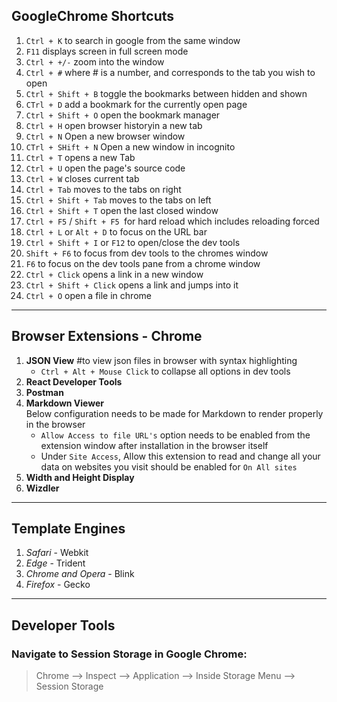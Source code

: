 ## GoogleChrome Shortcuts
1. `Ctrl + K` to search in google from the same window
1. `F11` displays screen in full screen mode
2. `Ctrl + +/-` zoom into the window
3. `Ctrl + #` where # is a number, and corresponds to the tab you wish to open
4. `Ctrl + Shift + B` toggle the bookmarks between hidden and shown
5. `CTrl + D` add a bookmark for the currently open page
6. `Ctrl + Shift + O` open the bookmark manager
7. `Ctrl + H` open browser historyin a new tab
8. `Ctrl + N` Open a new browser window
8. `CTrl + SHift + N` Open a new window in incognito
9. `Ctrl + T` opens a new Tab
10. `Ctrl + U` open the page's source code
11. `Ctrl + W` closes current tab
12. `Ctrl + Tab` moves to the tabs on right
13. `Ctrl + Shift + Tab` moves to the tabs on left
14. `Ctrl + Shift + T` open the last closed window
15. `Ctrl + F5` / `Shift + F5 `for hard reload which includes reloading forced
16. `Ctrl + L` or `Alt + D` to focus on the URL bar
17. `Ctrl + Shift + I` or `F12` to open/close the dev tools
18. `Shift + F6`  to focus from dev tools to the chromes window
19. `F6` to focus on the dev tools pane from a chrome window
20. `Ctrl + Click` opens a link in a new window
21. `Ctrl + Shift + Click` opens a link and jumps into it
22. `Ctrl + O` open a file in chrome
---

## Browser Extensions - Chrome

1. **JSON View** #to view json files in browser with syntax highlighting    
    - `Ctrl + Alt + Mouse Click` to collapse all options in dev tools
2. **React Developer Tools**
3. **Postman**
4. **Markdown Viewer**   
Below configuration needs to be made for Markdown to render properly in the browser
    - `Allow Access to file URL's` option needs to be enabled from the extension window after installation in the browser itself
    - Under `Site Access`, Allow this extension to read and change all your data on websites you visit should be enabled for `On All sites`
5. **Width and Height Display**
6. **Wizdler**

---

## Template Engines

1. _Safari_ - Webkit
2. _Edge_ - Trident
3. _Chrome and Opera_ - Blink
4. _Firefox_ - Gecko

---

## Developer Tools

### Navigate to Session Storage in Google Chrome:   
> Chrome --> Inspect --> Application --> Inside Storage Menu --> Session Storage


